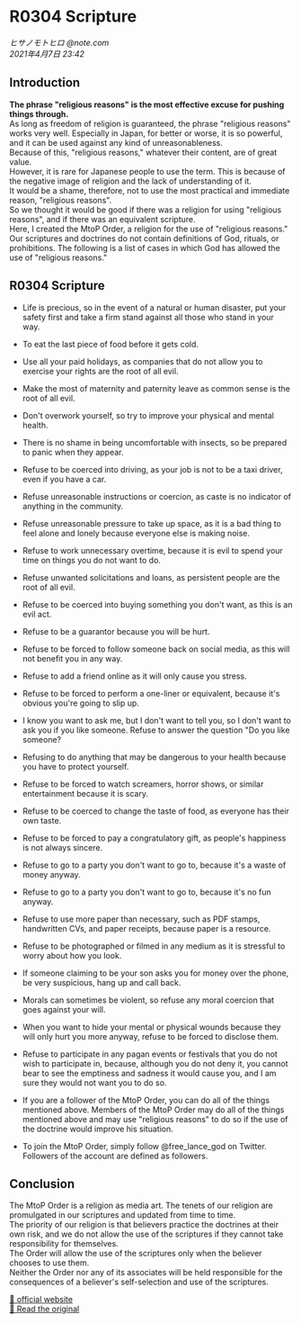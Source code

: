 # R0304 Scripture

*ヒサノモトヒロ @note.com*  
*2021年4月7日 23:42*

## Introduction

**The phrase "religious reasons" is the most effective excuse for pushing things through.**  
As long as freedom of religion is guaranteed, the phrase "religious reasons" works very well. Especially in Japan, for better or worse, it is so powerful, and it can be used against any kind of unreasonableness.  
Because of this, "religious reasons," whatever their content, are of great value.  
However, it is rare for Japanese people to use the term. This is because of the negative image of religion and the lack of understanding of it.  
It would be a shame, therefore, not to use the most practical and immediate reason, "religious reasons".  
So we thought it would be good if there was a religion for using "religious reasons", and if there was an equivalent scripture.  
Here, I created the MtoP Order, a religion for the use of "religious reasons."  
Our scriptures and doctrines do not contain definitions of God, rituals, or prohibitions. The following is a list of cases in which God has allowed the use of "religious reasons."  

## R0304 Scripture

* Life is precious, so in the event of a natural or human disaster, put your safety first and take a firm stand against all those who stand in your way.

* To eat the last piece of food before it gets cold.

* Use all your paid holidays, as companies that do not allow you to exercise your rights are the root of all evil.

* Make the most of maternity and paternity leave as common sense is the root of all evil.

* Don't overwork yourself, so try to improve your physical and mental health.

* There is no shame in being uncomfortable with insects, so be prepared to panic when they appear.

* Refuse to be coerced into driving, as your job is not to be a taxi driver, even if you have a car.

* Refuse unreasonable instructions or coercion, as caste is no indicator of anything in the community.

* Refuse unreasonable pressure to take up space, as it is a bad thing to feel alone and lonely because everyone else is making noise.

* Refuse to work unnecessary overtime, because it is evil to spend your time on things you do not want to do.

* Refuse unwanted solicitations and loans, as persistent people are the root of all evil.

* Refuse to be coerced into buying something you don't want, as this is an evil act.

* Refuse to be a guarantor because you will be hurt.

* Refuse to be forced to follow someone back on social media, as this will not benefit you in any way.

* Refuse to add a friend online as it will only cause you stress.

* Refuse to be forced to perform a one-liner or equivalent, because it's obvious you're going to slip up.

* I know you want to ask me, but I don't want to tell you, so I don't want to ask you if you like someone. Refuse to answer the question "Do you like someone?

* Refusing to do anything that may be dangerous to your health because you have to protect yourself.

* Refuse to be forced to watch screamers, horror shows, or similar entertainment because it is scary.

* Refuse to be coerced to change the taste of food, as everyone has their own taste.

* Refuse to be forced to pay a congratulatory gift, as people's happiness is not always sincere.

* Refuse to go to a party you don't want to go to, because it's a waste of money anyway.

* Refuse to go to a party you don't want to go to, because it's no fun anyway.

* Refuse to use more paper than necessary, such as PDF stamps, handwritten CVs, and paper receipts, because paper is a resource.

* Refuse to be photographed or filmed in any medium as it is stressful to worry about how you look.

* If someone claiming to be your son asks you for money over the phone, be very suspicious, hang up and call back.

* Morals can sometimes be violent, so refuse any moral coercion that goes against your will.

* When you want to hide your mental or physical wounds because they will only hurt you more anyway, refuse to be forced to disclose them.

* Refuse to participate in any pagan events or festivals that you do not wish to participate in, because, although you do not deny it, you cannot bear to see the emptiness and sadness it would cause you, and I am sure they would not want you to do so.

* If you are a follower of the MtoP Order, you can do all of the things mentioned above. Members of the MtoP Order may do all of the things mentioned above and may use "religious reasons" to do so if the use of the doctrine would improve his situation.

* To join the MtoP Order, simply follow @free_lance_god on Twitter. Followers of the account are defined as followers.

## Conclusion

The MtoP Order is a religion as media art. The tenets of our religion are promulgated in our scriptures and updated from time to time.  
The priority of our religion is that believers practice the doctrines at their own risk, and we do not allow the use of the scriptures if they cannot take responsibility for themselves.  
The Order will allow the use of the scriptures only when the believer chooses to use them.  
Neither the Order nor any of its associates will be held responsible for the consequences of a believer's self-selection and use of the scriptures.

[🔗 official website](https://mtop.live/)  
[🔗 Read the original](https://note.com/hisanomotohiro/n/nab558b9373f1)